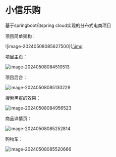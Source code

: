 # 小信乐购
基于springboot和spring cloud实现的分布式电商项目

项目简单架构：

![image-20240508085627500]([.\img](https://github.com/ueke616/XiaoXinMarket/tree/master/img/image-20240508085627500.png)

项目主页：

![image-20240508084510513](https://github.com/ueke616/XiaoXinMarket/tree/master/img/image-20240508084510513.png)

项目后台：

![image-20240508085130229](https://github.com/ueke616/XiaoXinMarket/tree/master/img/image-20240508085130229.png)

搜索黑鲨的效果：

![image-20240508084956523](https://github.com/ueke616/XiaoXinMarket/tree/master/img/image-20240508084956523.png)

商品详情页：

![image-20240508085252814](https://github.com/ueke616/XiaoXinMarket/tree/master/img/image-20240508085252814.png)

购物车：

![image-20240508085520666](https://github.com/ueke616/XiaoXinMarket/tree/master/img/image-20240508085520666.png)
